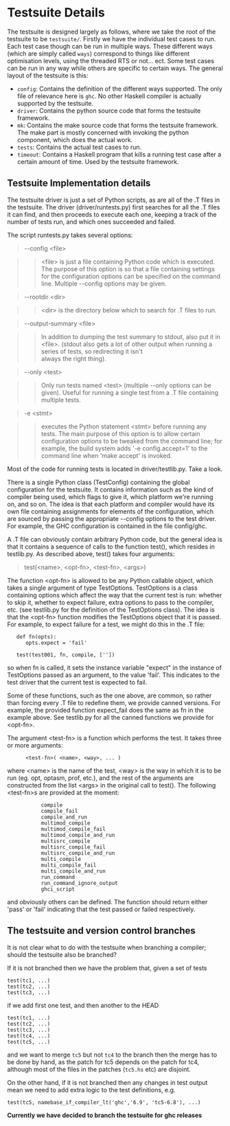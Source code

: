 # Testsuite Details



The testsuite is designed largely as follows, where we take the root of the testsuite to be `testsuite/`. Firstly we have the individual test cases to run. Each test case though can be run in multiple ways. These different ways (which are simply called ```ways```) correspond to things like different optimisation levels, using the threaded RTS or not... ect. Some test cases can be run in any way while others are specific to certain ways. The general layout of the testsuite is this:


- `config`: Contains the definition of the different ways supported. The only file of relevance here is `ghc`. No other Haskell compiler is actually supported by the testsuite.
- `driver`: Contains the python source code that forms the testsuite framework.
- `mk`: Contains the make source code that forms the testsuite framework. The make part is mostly concerned with invoking the python component, which does the actual work.
- `tests`: Contains the actual test cases to run.
- `timeout`: Contains a Haskell program that kills a running test case after a certain amount of time. Used by the testsuite framework.

## Testsuite Implementation details



The testsuite driver is just a set of Python scripts, as are all of
the .T files in the testsuite.  The driver (driver/runtests.py) first
searches for all the .T files it can find, and then proceeds to
execute each one, keeping a track of the number of tests run, and
which ones succeeded and failed.



The script runtests.py takes several options:


>
>
> --config \<file\>
>
>


  


>
> >
> >
> > \<file\> is just a file containing Python code which is 
> > executed.   The purpose of this option is so that a file
> > containing settings for the configuration options can
> > be specified on the command line.  Multiple --config options
> > may be given.
> >
> >
>

>
>
> --rootdir \<dir\>
>
>

>
> >
> >
> > \<dir\> is the directory below which to search for .T files
> > to run.
> >
> >
>

>
>
> --output-summary \<file\>
>
>

>
> >
> >
> > In addition to dumping the test summary to stdout, also
> > put it in \<file\>.  (stdout also gets a lot of other output
> > when running a series of tests, so redirecting it isn't  
> > always the right thing).
> >
> >
>

>
>
> --only \<test\>
>
>

>
> >
> >
> > Only run tests named \<test\> (multiple --only options can
> > be given).  Useful for running a single test from a .T file
> > containing multiple tests.
> >
> >
>

>
>
> -e \<stmt\>
>
>

>
> >
> >
> > executes the Python statement \<stmt\> before running any tests.
> > The main purpose of this option is to allow certain
> > configuration options to be tweaked from the command line; for
> > example, the build system adds '-e config.accept=1' to the
> > command line when 'make accept' is invoked.
> >
> >
>


Most of the code for running tests is located in driver/testlib.py.
Take a look.



There is a single Python class (TestConfig) containing the global
configuration for the testsuite.  It contains information such as the
kind of compiler being used, which flags to give it, which platform
we're running on, and so on.  The idea is that each platform and
compiler would have its own file containing assignments for elements
of the configuration, which are sourced by passing the appropriate
--config options to the test driver.  For example, the GHC
configuration is contained in the file config/ghc.



A .T file can obviously contain arbitrary Python code, but the general
idea is that it contains a sequence of calls to the function test(),
which resides in testlib.py.  As described above, test() takes four
arguments:


>
>
> test(\<name\>, \<opt-fn\>, \<test-fn\>, \<args\>)
>
>


The function \<opt-fn\> is allowed to be any Python callable object,
which takes a single argument of type TestOptions.  TestOptions is a
class containing options which affect the way that the current test is
run: whether to skip it, whether to expect failure, extra options to
pass to the compiler, etc. (see testlib.py for the definition of the
TestOptions class).  The idea is that the \<opt-fn\> function modifies
the TestOptions object that it is passed.  For example, to expect
failure for a test, we might do this in the .T file:


```wiki
   def fn(opts):
      opts.expect = 'fail'

   test(test001, fn, compile, [''])
```


so when fn is called, it sets the instance variable "expect" in the
instance of TestOptions passed as an argument, to the value 'fail'.
This indicates to the test driver that the current test is expected to
fail.



Some of these functions, such as the one above, are common, so rather
than forcing every .T file to redefine them, we provide canned
versions.  For example, the provided function expect\_fail does the
same as fn in the example above.  See testlib.py for all the canned
functions we provide for \<opt-fn\>.



The argument \<test-fn\> is a function which performs the test.  It
takes three or more arguments:


```wiki
      <test-fn>( <name>, <way>, ... )
```


where \<name\> is the name of the test, \<way\> is the way in which it is
to be run (eg. opt, optasm, prof, etc.), and the rest of the arguments
are constructed from the list \<args\> in the original call to test().
The following \<test-fn\>s are provided at the moment:


```wiki
           compile
           compile_fail
           compile_and_run
           multimod_compile
           multimod_compile_fail
           multimod_compile_and_run
           multisrc_compile
           multisrc_compile_fail
           multisrc_compile_and_run
           multi_compile
           multi_compile_fail
           multi_compile_and_run
           run_command
           run_command_ignore_output
           ghci_script
```


and obviously others can be defined.  The function should return
either 'pass' or 'fail' indicating that the test passed or failed
respectively.


## The testsuite and version control branches



It is not clear what to do with the testsuite when branching a compiler; should the testsuite also be branched?



If it is not branched then we have the problem that, given a set of tests


```wiki
test(tc1, ...)
test(tc2, ...)
test(tc3, ...)
```


if we add first one test, and then another to the HEAD


```wiki
test(tc1, ...)
test(tc2, ...)
test(tc3, ...)
test(tc4, ...)
test(tc5, ...)
```


and we want to merge `tc5` but not `tc4` to the branch then the merge has to be done by hand,
as the patch for tc5 depends on the patch for tc4, although most of the files in the patches (`tc5.hs` etc) are disjoint.



On the other hand, if it is not branched then any changes in test output mean we need to add extra logic to the test definitions, e.g.


```wiki
test(tc5, namebase_if_compiler_lt('ghc','6.9', 'tc5-6.8'), ...)
```


**Currently we have decided to branch the testsuite for ghc releases**


